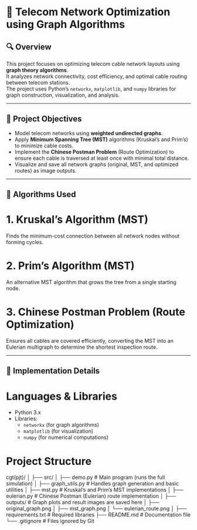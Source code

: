 # 📡 Telecom Network Optimization using Graph Algorithms

## 🔍 Overview
This project focuses on optimizing telecom cable network layouts using **graph theory algorithms**.  
It analyzes network connectivity, cost efficiency, and optimal cable routing between telecom stations.  
The project uses Python’s `networkx`, `matplotlib`, and `numpy` libraries for graph construction, visualization, and analysis.

---

## 🎯 Project Objectives
- Model telecom networks using **weighted undirected graphs**.
- Apply **Minimum Spanning Tree (MST)** algorithms (Kruskal’s and Prim’s) to minimize cable costs.
- Implement the **Chinese Postman Problem** (Route Optimization) to ensure each cable is traversed at least once with minimal total distance.
- Visualize and save all network graphs (original, MST, and optimized routes) as image outputs.

---

## 🧠 Algorithms Used

# **1. Kruskal’s Algorithm (MST)**
Finds the minimum-cost connection between all network nodes without forming cycles.

# **2. Prim’s Algorithm (MST)**
An alternative MST algorithm that grows the tree from a single starting node.

# **3. Chinese Postman Problem (Route Optimization)**
Ensures all cables are covered efficiently, converting the MST into an Eulerian multigraph to determine the shortest inspection route.

---

## 🧩 Implementation Details

# **Languages & Libraries**
- Python 3.x  
- Libraries:
  - `networkx` (for graph algorithms)
  - `matplotlib` (for visualization)
  - `numpy` (for numerical computations)

# **Project Structure**

cgt(pjt)/
│
├── src/
│ ├── demo.py # Main program (runs the full simulation)
│ ├── graph_utils.py # Handles graph generation and basic utilities
│ ├── mst.py # Kruskal’s and Prim’s MST implementations
│ ├── eulerian.py # Chinese Postman (Eulerian) route implementation
│
├── outputs/ # Graph plots and result images are saved here
│ ├── original_graph.png
│ ├── mst_graph.png
│ └── eulerian_route.png
│
├── requirements.txt # Required libraries
├── README.md # Documentation file
└── .gitignore # Files ignored by Git
